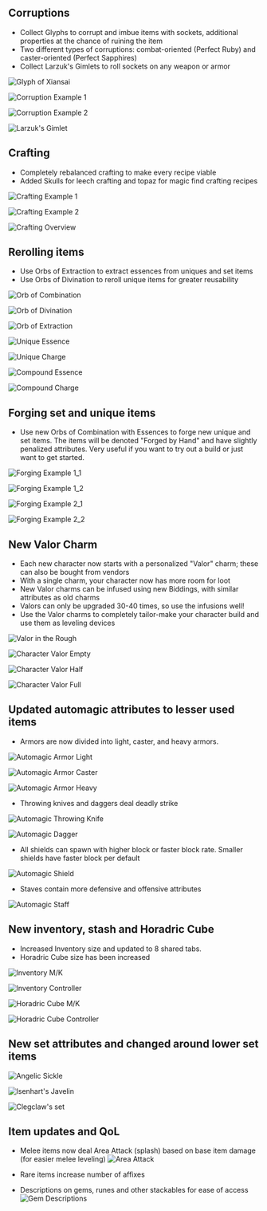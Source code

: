 ## Corruptions

- Collect Glyphs to corrupt and imbue items with sockets, additional properties at the chance of ruining the item
- Two different types of corruptions: combat-oriented (Perfect Ruby) and caster-oriented (Perfect Sapphires)
- Collect Larzuk's Gimlets to roll sockets on any weapon or armor

![Glyph of Xiansai](assets/glyph.png)

![Corruption Example 1](assets/corruption1.png)

![Corruption Example 2](assets/corruption2.png)

![Larzuk's Gimlet](assets/gimlet.png)

## Crafting

- Completely rebalanced crafting to make every recipe viable
- Added Skulls for leech crafting and topaz for magic find crafting recipes

![Crafting Example 1](assets/crafting1.png)

![Crafting Example 2](assets/crafting2.png)

![Crafting Overview](assets/crafting_overview.png)

## Rerolling items

- Use Orbs of Extraction to extract essences from uniques and set items 
- Use Orbs of Divination to reroll unique items for greater reusability

![Orb of Combination](assets/combination.png)

![Orb of Divination](assets/divination.png)

![Orb of Extraction](assets/extraction.png)

![Unique Essence](assets/unique-essence.png)

![Unique Charge](assets/unique-charge.png)

![Compound Essence](assets/compound-essence.png)

![Compound Charge](assets/compound-charge.png)


## Forging set and unique items

- Use new Orbs of Combination with Essences to forge new unique and set items. The items will be denoted "Forged by Hand" and have slightly penalized attributes. Very useful if you want to try out a build or just want to get started. 

![Forging Example 1_1](asset/forging1_1.png)

![Forging Example 1_2](assets/forging1_2.png)

![Forging Example 2_1](assets/forging2_1.png)

![Forging Example 2_2](assets/forging2_2.png)

## New Valor Charm

- Each new character now starts with a personalized "Valor" charm; these can also be bought from vendors
- With a single charm, your character now has more room for loot
- New Valor charms can be infused using new Biddings, with similar attributes as old charms
- Valors can only be upgraded 30-40 times, so use the infusions well!
- Use the Valor charms to completely tailor-make your character build and use them as leveling devices

![Valor in the Rough](assets/valor-rough.png)

![Character Valor Empty](assets/valor-0.png)

![Character Valor Half](assets/valor-1.png)

![Character Valor Full](assets/valor-2.png)

## Updated automagic attributes to lesser used items
- Armors are now divided into light, caster, and heavy armors.

![Automagic Armor Light](assets/light.png)

![Automagic Armor Caster](assets/caster.png)

![Automagic Armor Heavy](assets/heavy.png)

- Throwing knives and daggers deal deadly strike

![Automagic Throwing Knife](assets/throwing_knife.png)

![Automagic Dagger](assets/dagger.png)

- All shields can spawn with higher block or faster block rate. Smaller shields have faster block per default

![Automagic Shield](assets/shield-small.png)

- Staves contain more defensive and offensive attributes

![Automagic Staff](assets/staff.png)

## New inventory, stash and Horadric Cube

- Increased Inventory size and updated to 8 shared tabs. 
- Horadric Cube size has been increased

![Inventory M/K](assets/inventoryMK.png)

![Inventory Controller](assets/inventoryController.png)

![Horadric Cube M/K](assets/cubeMK.png)

![Horadric Cube Controller](assets/cubeController.png)

## New set attributes and changed around lower set items 

![Angelic Sickle](assets/sickle.png)

![Isenhart's Javelin](assets/isenharts.png)

![Clegclaw's set](assets/clegclaws.png)

## Item updates and QoL

- Melee items now deal Area Attack (splash) based on base item damage (for easier melee leveling)
![Area Attack](assets/aoe.png)

- Rare items increase number of affixes
- Descriptions on gems, runes and other stackables for ease of access
![Gem Descriptions](assets/gem-desc.png)

